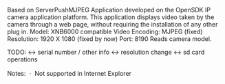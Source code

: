 Based on ServerPushMJPEG Application developed on the OpenSDK IP camera application platform.
This application displays video taken by the camera through a web page, without requiring the installation of any other plug in.
Model: XNB6000 compatible
Video Encoding: MJPEG (fixed)
Resolution: 1920 X 1080 (fixed by now)
Port: 8190
Reads camera model.

TODO:
<-> serial number / other info
<-> resolution change
<-> sd card operations

Notes: ㆍ	Not supported in Internet Explorer
